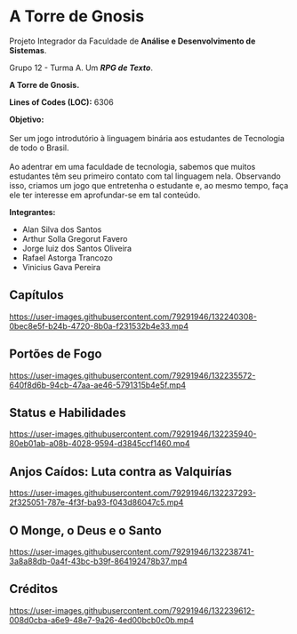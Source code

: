 # A Torre de Gnosis
Projeto Integrador da Faculdade de <strong>Análise e Desenvolvimento de Sistemas</strong>.
<p> Grupo 12 - Turma A. Um <em><strong>RPG de Texto</strong></em>. </p>
<p>
<strong>A Torre de Gnosis.</strong>
</p>
<p>
<strong>Lines of Codes (LOC):</strong> 6306
</p>
<p>
<strong>Objetivo:</strong>
<br>
<br>
Ser um jogo introdutório à linguagem binária aos estudantes de Tecnologia de todo o Brasil. <br>
<br>
Ao adentrar em uma faculdade de tecnologia, sabemos que muitos estudantes têm seu primeiro contato com tal linguagem nela.
Observando isso, criamos um jogo que entretenha o estudante e, ao mesmo tempo, faça ele ter interesse em aprofundar-se em tal conteúdo.
</p>

<p>
<strong>Integrantes: </strong> <br>
    <ul>
        <li>Alan Silva dos Santos</li>
        <li>Arthur Solla Gregorut Favero</li>
        <li>Jorge luiz dos Santos Oliveira</li>
        <li>Rafael Astorga Trancozo</li>
        <li>Vinicius Gava Pereira</li>
    </ul>

</p>

## Capítulos

<div>

https://user-images.githubusercontent.com/79291946/132240308-0bec8e5f-b24b-4720-8b0a-f231532b4e33.mp4

</div>

## Portões de Fogo

<div>

https://user-images.githubusercontent.com/79291946/132235572-640f8d6b-94cb-47aa-ae46-5791315b4e5f.mp4

</div>

## Status e Habilidades

<div> 

https://user-images.githubusercontent.com/79291946/132235940-80eb01ab-a08b-4028-9594-d3845ccf1460.mp4

</div>

## Anjos Caídos: Luta contra as Valquirías

<div>

https://user-images.githubusercontent.com/79291946/132237293-2f325051-787e-4f3f-ba93-f043d86047c5.mp4

</div>

## O Monge, o Deus e o Santo

<div>  

https://user-images.githubusercontent.com/79291946/132238741-3a8a88db-0a4f-43bc-b39f-864192478b37.mp4

</div>

## Créditos

<div>
    
https://user-images.githubusercontent.com/79291946/132239612-008d0cba-a6e9-48e7-9a26-4ed00bcb0c0b.mp4
  
</div>
